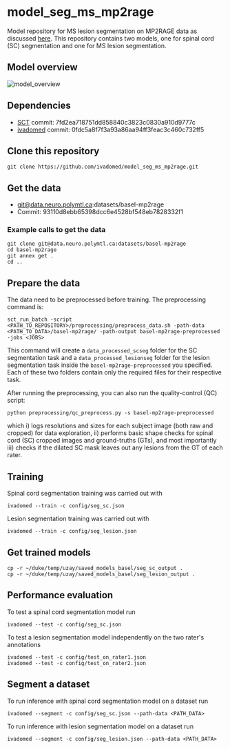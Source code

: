 # model_seg_ms_mp2rage

Model repository for MS lesion segmentation on MP2RAGE data as discussed [here](https://github.com/ivadomed/ivadomed/issues/821).
This repository contains two models, one for spinal cord (SC) segmentation and one for MS lesion segmentation.

## Model overview 

![model_overview](https://github.com/ivadomed/model_seg_ms_mp2rage/releases/download/r20211223/model_overview.png)

## Dependencies

- [SCT](https://spinalcordtoolbox.com/) commit: 7fd2ea718751dd858840c3823c0830a910d9777c
- [ivadomed](https://ivadomed.org) commit: 0fdc5a8f7f3a93a86aa94ff3feac3c460c732ff5

## Clone this repository

~~~
git clone https://github.com/ivadomed/model_seg_ms_mp2rage.git
~~~

## Get the data

- git@data.neuro.polymtl.ca:datasets/basel-mp2rage
- Commit: 93110d8ebb65398dcc6e4528bf548eb7828332f1

### Example calls to get the data

~~~
git clone git@data.neuro.polymtl.ca:datasets/basel-mp2rage
cd basel-mp2rage
git annex get .
cd ..
~~~
 
## Prepare the data

The data need to be preprocessed before training. The preprocessing command is:

~~~
sct_run_batch -script <PATH_TO_REPOSITORY>/preprocessing/preprocess_data.sh -path-data <PATH_TO_DATA>/basel-mp2rage/ -path-output basel-mp2rage-preprocessed -jobs <JOBS>
~~~

This command will create a `data_processed_scseg` folder for the SC segmentation task and a 
`data_processed_lesionseg` folder for the lesion segmentation task inside the `basel-mp2rage-preprocessed` 
you specified. Each of these two folders contain only the required files for their respective task.

After running the preprocessing, you can also run the quality-control (QC) script:
```
python preprocessing/qc_preprocess.py -s basel-mp2rage-preprocessed
```
which i) logs resolutions and sizes for each subject image (both raw and cropped) for data exploration, 
ii) performs basic shape checks for spinal cord (SC) cropped images and ground-truths (GTs), and 
most importantly iii) checks if the dilated SC mask leaves out any lesions from the GT of each rater.

## Training

Spinal cord segmentation training was carried out with
```
ivadomed --train -c config/seg_sc.json
```

Lesion segmentation training was carried out with
```
ivadomed --train -c config/seg_lesion.json
```

## Get trained models

```
cp -r ~/duke/temp/uzay/saved_models_basel/seg_sc_output .
cp -r ~/duke/temp/uzay/saved_models_basel/seg_lesion_output .
```

## Performance evaluation

To test a spinal cord segmentation model run
```
ivadomed --test -c config/seg_sc.json
```

To test a lesion segmentation model independently on the two rater's annotations
```
ivadomed --test -c config/test_on_rater1.json
ivadomed --test -c config/test_on_rater2.json
```

## Segment a dataset

To run inference with spinal cord segmentation model on a dataset run
```
ivadomed --segment -c config/seg_sc.json --path-data <PATH_DATA>
```

To run inference with lesion segmentation model on a dataset run
```
ivadomed --segment -c config/seg_lesion.json --path-data <PATH_DATA>
```
